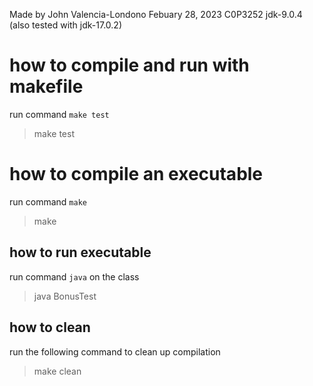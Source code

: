 Made by John Valencia-Londono
Febuary 28, 2023
C0P3252
jdk-9.0.4 (also tested with jdk-17.0.2)

# how to compile and run with makefile
run command `make test`
>make test 


# how to compile an executable
run command `make`
>make

## how to run executable
run command `java` on the class
>java BonusTest

## how to clean
run the following command to clean up compilation
>make clean


